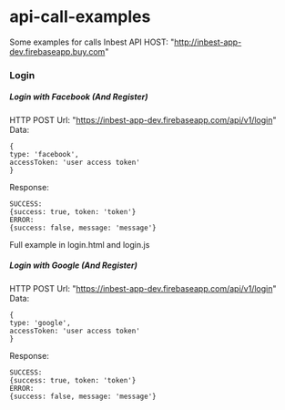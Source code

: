 # api-call-examples
Some examples for calls Inbest API
HOST: "http://inbest-app-dev.firebaseapp.buy.com"
### Login

##### Login with Facebook (And Register)
HTTP POST
Url: "https://inbest-app-dev.firebaseapp.com/api/v1/login"
Data: 
```
{
type: 'facebook',
accessToken: 'user access token'
}
```
Response: 
```
SUCCESS: 
{success: true, token: 'token'}
ERROR: 
{success: false, message: 'message'}
```

Full example in login.html and login.js

##### Login with Google (And Register)
 HTTP POST
 Url: "https://inbest-app-dev.firebaseapp.com/api/v1/login"
 Data: 
 ```
 {
 type: 'google',
 accessToken: 'user access token'
 }
 ```
 Response: 
 ```
 SUCCESS: 
 {success: true, token: 'token'}
 ERROR: 
 {success: false, message: 'message'}
 ```

